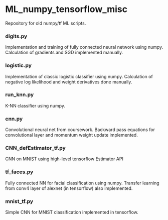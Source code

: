 # ML_numpy_tensorflow_misc

Repository for old numpy/tf ML scripts.

### digits.py
 Implementation and training of fully connected neural network using numpy. Calculation of gradients and SGD implemented manually.

### logistic.py
 Implementation of classic logistic classifier using numpy. Calculation of negative log likelihood and weight derivatives done manually.

### run_knn.py
K-NN classifier using numpy.

### cnn.py
Convolutional neural net from coursework. Backward pass equations for convolutional layer and momentum weight update implemented.

### CNN_defEstimator_tf.py
CNN on MNIST using high-level tensorflow Estimator API

### tf_faces.py
Fully connected NN for facial classification using numpy. Transfer learning from conv4 layer of alexnet (in tensorflow) also implemented.

### mnist_tf.py
Simple CNN for MNIST classification implemented in tensorflow.

